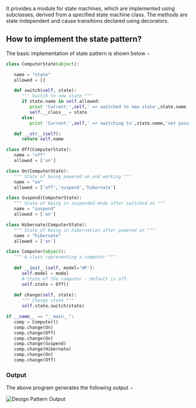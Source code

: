 It provides a module for state machines, which are implemented using subclasses, derived from a specified state machine class. The methods are state independent and cause transitions declared using decorators.

## How to implement the state pattern?

The basic implementation of state pattern is shown below −

```python
class ComputerState(object):

   name = "state"
   allowed = []

   def switch(self, state):
      """ Switch to new state """
      if state.name in self.allowed:
         print 'Current:',self,' => switched to new state',state.name
         self.__class__ = state
      else:
         print 'Current:',self,' => switching to',state.name,'not possible.'

   def __str__(self):
      return self.name

class Off(ComputerState):
   name = "off"
   allowed = ['on']

class On(ComputerState):
   """ State of being powered on and working """
   name = "on"
   allowed = ['off','suspend','hibernate']

class Suspend(ComputerState):
   """ State of being in suspended mode after switched on """
   name = "suspend"
   allowed = ['on']

class Hibernate(ComputerState):
   """ State of being in hibernation after powered on """
   name = "hibernate"
   allowed = ['on']

class Computer(object):
   """ A class representing a computer """
   
   def __init__(self, model='HP'):
      self.model = model
      # State of the computer - default is off.
      self.state = Off()
   
   def change(self, state):
      """ Change state """
      self.state.switch(state)

if __name__ == "__main__":
   comp = Computer()
   comp.change(On)
   comp.change(Off)
   comp.change(On)
   comp.change(Suspend)
   comp.change(Hibernate)
   comp.change(On)
   comp.change(Off)
```

### Output

The above program generates the following output −

![Design Pattern Output](https://www.tutorialspoint.com/python_design_patterns/images/design_pattern_output.jpg)